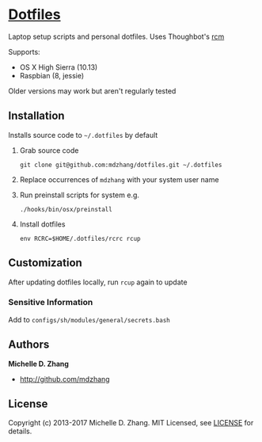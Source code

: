 # [Dotfiles](https://dotfiles.github.io/)

Laptop setup scripts and personal dotfiles. Uses Thoughbot's [rcm][rcm]

Supports:

* OS X High Sierra (10.13)
* Raspbian (8, jessie)

Older versions may work but aren't regularly tested

## Installation

Installs source code to `~/.dotfiles` by default

1. Grab source code

    ```
    git clone git@github.com:mdzhang/dotfiles.git ~/.dotfiles
    ```

1. Replace occurrences of `mdzhang` with your system user name

1. Run preinstall scripts for system e.g.

    ```
    ./hooks/bin/osx/preinstall
    ```

1. Install dotfiles

    ```
    env RCRC=$HOME/.dotfiles/rcrc rcup
    ```

## Customization

After updating dotfiles locally, run `rcup` again to update

### Sensitive Information

Add to `configs/sh/modules/general/secrets.bash`

## Authors

**Michelle D. Zhang**

  * <http://github.com/mdzhang>

## License

Copyright (c) 2013-2017 Michelle D. Zhang. MIT Licensed, see [LICENSE](LICENSE) for details.

[rcm]: https://github.com/thoughtbot/rcm
